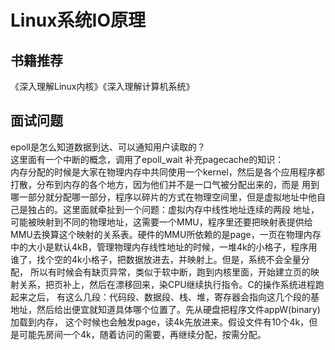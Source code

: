 # Linux系统IO原理

## 书籍推荐
《深入理解Linux内核》《深入理解计算机系统》

## 面试问题
epoll是怎么知道数据到达、可以通知用户读取的？  
这里面有一个中断的概念，调用了epoll_wait
补充pagecache的知识：  
内存分配的时候是大家在物理内存中共同使用一个kernel，然后是各个应用程序都打散，分布到内存的各个地方，因为他们并不是一口气被分配出来的，而是
用到哪一部分就分配哪一部分，程序以碎片的方式在物理空间里，但是虚拟地址中他自己是独占的。这里面就牵扯到一个问题：虚拟内存中线性地址连续的两段
地址，可能被映射到不同的物理地址，这需要一个MMU，程序里还要把映射表提供给MMU去换算这个映射的关系表。硬件的MMU所依赖的是page，一页在物理内存
中的大小是默认4kB，管理物理内存线性地址的时候，一堆4k的小格子，程序用谁了，找个空的4k小格子，把数据放进去，并映射上。但是，系统不会全量分配，
所以有时候会有缺页异常，类似于软中断，跑到内核里面，开始建立页的映射关系，把页补上，然后在漂移回来，染CPU继续执行指令。C的操作系统进程跑起来之后，
有这么几段：代码段、数据段、栈、堆，寄存器会指向这几个段的基地址，然后给出便宜就知道具体哪个位置了。先从硬盘把程序文件appW(binary)加载到内存，
这个时候也会触发page，读4k先放进来。假设文件有10个4k，但是可能先房间一个4k，随着访问的需要，再继续分配，按需分配。

